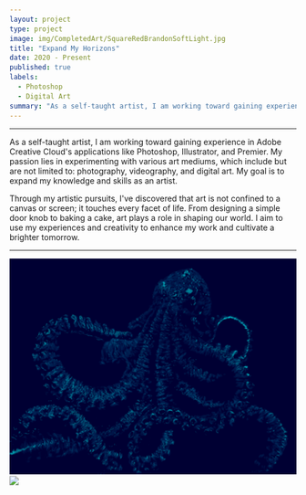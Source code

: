 ```yaml
---
layout: project
type: project
image: img/CompletedArt/SquareRedBrandonSoftLight.jpg
title: "Expand My Horizons"
date: 2020 - Present
published: true
labels:
  - Photoshop
  - Digital Art
summary: "As a self-taught artist, I am working toward gaining experience in Adobe Creative Cloud's applications like Photoshop, Illustrator, and Premier. My passion lies in experimenting ..."
---
```


<hr>

As a self-taught artist, I am working toward gaining experience in Adobe Creative Cloud's applications like Photoshop, Illustrator, and Premier. My passion lies in experimenting with various art mediums, which include but are not limited to: photography, videography, and digital art. My goal is to expand my knowledge and skills as an artist.

Through my artistic pursuits, I've discovered that art is not confined to a canvas or screen; it touches every facet of life. From designing a simple door knob to baking a cake, art plays a role in shaping our world. I aim to use my experiences and creativity to enhance my work and cultivate a brighter tomorrow. 

<hr>

<img class="img-fluid" src="../img/CompletedArt/OCIVISIONFULL2.png">

<img class="img-fluid" src="../img/CompletedArt/SODACITYFUNKYDERBY.png">

